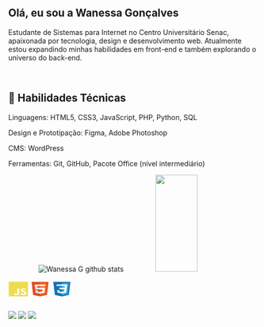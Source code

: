 ## Olá, eu sou a Wanessa Gonçalves
<p> Estudante de Sistemas para Internet no Centro Universitário Senac, apaixonada por tecnologia, design e desenvolvimento web. Atualmente estou expandindo minhas habilidades em front-end e também explorando o universo do back-end.</p>

<br> 

<h2> 🧠 Habilidades Técnicas </h2> 
<p> Linguagens: HTML5, CSS3, JavaScript, PHP, Python, SQL

Design e Prototipação: Figma, Adobe Photoshop

CMS: WordPress 

Ferramentas: Git, GitHub, Pacote Office (nível intermediário) 
<div align="center">  
  <img width="49%" height="195px" src="https://github-readme-stats.vercel.app/api?username=wanessags&show_icons=true&count_private=true&hide_border=true&title_color=#4B0082&icon_color=ff91a4&text_color=c9d1d9&bg_color=0d1117" alt="Wanessa G github stats" /> 
  <img width="41%" height="195px" src="https://github-readme-stats.vercel.app/api/top-langs/?username=wanessags&layout=compact&hide_border=true&title_color=#4B0082&text_color=ff91a4&bg_color=0d1117" />
</div>
 

<div style="display: inline_block"><br>
 
 <img align="center" alt="Wanessa-Js" height="30" width="40" src="https://raw.githubusercontent.com/devicons/devicon/master/icons/javascript/javascript-plain.svg">
 <img align="center" alt="Wanessa-HTML" height="30" width="40" src="https://raw.githubusercontent.com/devicons/devicon/master/icons/html5/html5-original.svg">
 <img align="center" alt="Wanessa-CSS" height="30" width="40" src="https://raw.githubusercontent.com/devicons/devicon/master/icons/css3/css3-original.svg">
 
 </div>
  
  ##
 
<div> 

<a href = "mailto:gwanessags@gmail.com"><img src="https://img.shields.io/badge/-Gmail-%23333?style=for-the-badge&logo=gmail&logoColor=white" target="_blank"></a>
 <a href="" target="_blank"><img src="https://img.shields.io/badge/Discord-7289DA?style=for-the-badge&logo=discord&logoColor=white" target="_blank"></a> 
 <a href="https://instagram.com/wanessags_" target="_blank"><img src="https://img.shields.io/badge/-Instagram-%23E4405F?style=for-the-badge&logo=instagram&logoColor=white" target="_blank"></a>

 </div>
  

